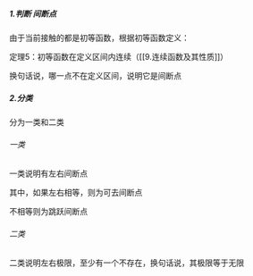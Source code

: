 ##### 1.判断 间断点
由于当前接触的都是初等函数，根据初等函数定义：

定理5：初等函数在定义区间内连续（[[9.连续函数及其性质]]）

换句话说，哪一点不在定义区间，说明它是间断点
##### 2.分类
分为一类和二类

###### 一类
一类说明有左右间断点

其中，如果左右相等，则为可去间断点

不相等则为跳跃间断点

###### 二类
二类说明左右极限，至少有一个不存在，换句话说，其极限等于无限


